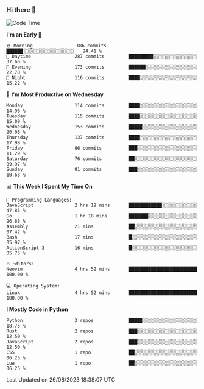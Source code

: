 ### Hi there 👋
<!--START_SECTION:waka-->
![Code Time](http://img.shields.io/badge/Code%20Time-141%20hrs%2031%20mins-blue)

**I'm an Early 🐤** 

```text
🌞 Morning                186 commits         ██████░░░░░░░░░░░░░░░░░░░   24.41 % 
🌆 Daytime                287 commits         █████████░░░░░░░░░░░░░░░░   37.66 % 
🌃 Evening                173 commits         ██████░░░░░░░░░░░░░░░░░░░   22.70 % 
🌙 Night                  116 commits         ████░░░░░░░░░░░░░░░░░░░░░   15.22 % 
```
📅 **I'm Most Productive on Wednesday** 

```text
Monday                   114 commits         ████░░░░░░░░░░░░░░░░░░░░░   14.96 % 
Tuesday                  115 commits         ████░░░░░░░░░░░░░░░░░░░░░   15.09 % 
Wednesday                153 commits         █████░░░░░░░░░░░░░░░░░░░░   20.08 % 
Thursday                 137 commits         ████░░░░░░░░░░░░░░░░░░░░░   17.98 % 
Friday                   86 commits          ███░░░░░░░░░░░░░░░░░░░░░░   11.29 % 
Saturday                 76 commits          ██░░░░░░░░░░░░░░░░░░░░░░░   09.97 % 
Sunday                   81 commits          ███░░░░░░░░░░░░░░░░░░░░░░   10.63 % 
```


📊 **This Week I Spent My Time On** 

```text
💬 Programming Languages: 
JavaScript               2 hrs 19 mins       ████████████░░░░░░░░░░░░░   47.85 % 
Go                       1 hr 18 mins        ███████░░░░░░░░░░░░░░░░░░   26.88 % 
Assembly                 21 mins             ██░░░░░░░░░░░░░░░░░░░░░░░   07.42 % 
Bash                     17 mins             █░░░░░░░░░░░░░░░░░░░░░░░░   05.97 % 
ActionScript 3           16 mins             █░░░░░░░░░░░░░░░░░░░░░░░░   05.75 % 

🔥 Editors: 
Neovim                   4 hrs 52 mins       █████████████████████████   100.00 % 

💻 Operating System: 
Linux                    4 hrs 52 mins       █████████████████████████   100.00 % 
```

**I Mostly Code in Python** 

```text
Python                   3 repos             █████░░░░░░░░░░░░░░░░░░░░   18.75 % 
Rust                     2 repos             ███░░░░░░░░░░░░░░░░░░░░░░   12.50 % 
JavaScript               2 repos             ███░░░░░░░░░░░░░░░░░░░░░░   12.50 % 
CSS                      1 repo              ██░░░░░░░░░░░░░░░░░░░░░░░   06.25 % 
Lua                      1 repo              ██░░░░░░░░░░░░░░░░░░░░░░░   06.25 % 
```




 Last Updated on 26/08/2023 18:38:07 UTC
<!--END_SECTION:waka-->

<!--
**YoganshSharma/YoganshSharma** is a ✨ _special_ ✨ repository because its `README.md` (this file) appears on your GitHub profile.

Here are some ideas to get you started:

- 🔭 I’m currently working on ...
- 🌱 I’m currently learning ...
- 👯 I’m looking to collaborate on ...
- 🤔 I’m looking for help with ...
- 💬 Ask me about ...
- 📫 How to reach me: ...
- 😄 Pronouns: ...
- ⚡ Fun fact: ...
-->
